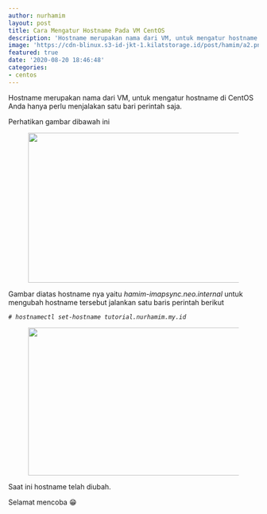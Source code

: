 ```yaml
---
author: nurhamim
layout: post
title: Cara Mengatur Hostname Pada VM CentOS
description: 'Hostname merupakan nama dari VM, untuk mengatur hostname di CentOS Anda hanya perlu menjalakan satu bari perintah saja'
image: 'https://cdn-blinux.s3-id-jkt-1.kilatstorage.id/post/hamim/a2.png'
featured: true
date: '2020-08-20 18:46:48'
categories:
- centos
---
```


Hostname merupakan nama dari VM, untuk mengatur hostname di CentOS Anda hanya perlu menjalakan satu bari perintah saja.

Perhatikan gambar dibawah ini

<figure class="wp-block-image size-large"><img loading="lazy" width="750" height="301" src="/content/images/wordpress/2020/08/image-3.png" alt="" class="wp-image-62" srcset="/content/images/wordpress/2020/08/image-3.png 750w, /content/images/wordpress/2020/08/image-3-300x120.png 300w" sizes="(max-width: 750px) 100vw, 750px"></figure>

Gambar diatas hostname nya yaitu _hamim-imapsync.neo.internal_ untuk mengubah hostname tersebut jalankan satu baris perintah berikut

_`# hostnamectl set-hostname tutorial.nurhamim.my.id`_

<figure class="wp-block-image size-large"><img loading="lazy" width="844" height="297" src="/content/images/wordpress/2020/08/image-4.png" alt="" class="wp-image-63" srcset="/content/images/wordpress/2020/08/image-4.png 844w, /content/images/wordpress/2020/08/image-4-300x106.png 300w, /content/images/wordpress/2020/08/image-4-768x270.png 768w" sizes="(max-width: 844px) 100vw, 844px"></figure>

Saat ini hostname telah diubah.

Selamat mencoba 😁